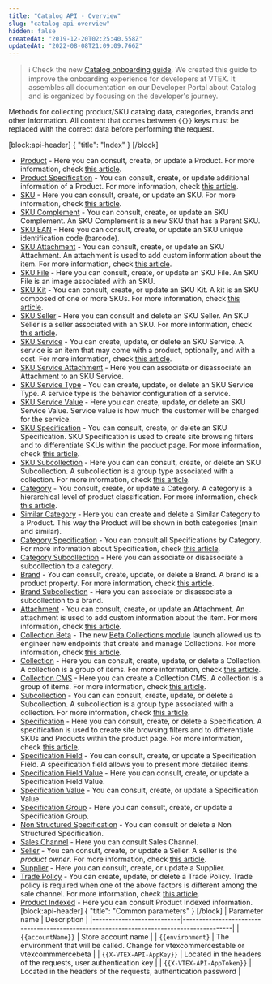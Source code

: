 ```yaml
---
title: "Catalog API - Overview"
slug: "catalog-api-overview"
hidden: false
createdAt: "2019-12-20T02:25:40.558Z"
updatedAt: "2022-08-08T21:09:09.766Z"
---
```

> ℹ️️ Check the new [Catalog onboarding guide](https://developers.vtex.com/vtex-rest-api/docs/catalog-overview). We created this guide to improve the onboarding experience for developers at VTEX. It assembles all documentation on our Developer Portal about Catalog and is organized by focusing on the developer's journey.

Methods for collecting product/SKU catalog data, categories, brands and other information. All content that comes between `{{}}` keys must be replaced with the correct data before performing the request.


[block:api-header]
{
  "title": "Index"
}
[/block]
- [Product](ref:catalog-api-product) - Here you can consult, create, or update a Product. For more information, check [this article](https://help.vtex.com/tracks/catalog-101--5AF0XfnjfWeopIFBgs3LIQ/1wmX3QvQVxbKVmalhIE5Ru).
- [Product Specification](ref:catalog-api-product-specification) - You can consult, create, or update additional information of a Product.  For more information, check [this article](https://help.vtex.com/tracks/catalog-101--5AF0XfnjfWeopIFBgs3LIQ/2NQoBv8m4Yz3oQaLgDRagP#product-specification).
- [SKU](ref:catalog-api-sku) - Here you can consult, create, or update an SKU. For more information, check [this article](https://help.vtex.com/tracks/catalog-101--5AF0XfnjfWeopIFBgs3LIQ/3mJbIqMlz6oKDmyZ2bKJoA).
- [SKU Complement](ref:catalog-api-sku-complement) - You can consult, create, or update an SKU Complement. An SKU Complement is a new SKU that has a Parent SKU.
- [SKU EAN](ref:catalog-api-sku-ean) -  Here you can consult, create, or update an SKU unique identification code (barcode).
- [SKU Attachment](ref:catalog-api-sku-attachment) - You can consult, create, or update an SKU Attachment. An attachment is used to add custom information about the item. For more information, check [this article](https://help.vtex.com/tutorial/what-is-an-attachment--aGICk0RVbqKg6GYmQcWUm?locale=en).
- [SKU File](ref:catalog-api-sku-file) - Here you can consult, create, or update an SKU File. An SKU File is an image associated with an SKU.
- [SKU Kit](ref:catalog-api-sku-kit) - You can consult, create, or update an SKU Kit. A kit is an SKU composed of one or more SKUs. For more information, check [this article](https://help.vtex.com/tutorial/what-is-a-kit--5ov5s3eHM4AqAAgqWwoc28?locale=en).
- [SKU Seller](ref:catalog-api-sku-seller) - Here you can consult and delete an SKU Seller. An SKU Seller is a seller associated with an SKU. For more information, check [this article](https://help.vtex.com/tutorial/what-is-a-seller--5FkLvhZ3Few4CWWIuYOK2w?locale=en).
- [SKU Service](ref:catalog-api-sku-service) - You can create, update, or delete an SKU Service. A service is an item that may come with a product, optionally, and with a cost. For more information, check [this article](https://help.vtex.com/tutorial/what-is-a-service--46Ha8CEEQoC6Y40i6akG0y?locale=en).
- [SKU Service Attachment](ref:catalog-api-sku-service-attachment) - Here you can associate or disassociate an Attachment to an SKU Service.
- [SKU Service Type](ref:catalog-api-sku-service-type) - You can create, update, or delete an SKU Service Type. A service type is the behavior configuration of a service.
- [SKU Service Value](ref:catalog-api-sku-service-value) - Here you can create, update, or delete an SKU Service Value. Service value is how much the customer will be charged for the service.
- [SKU Specification](ref:catalog-api-sku-specification) - You can consult, create, or delete an SKU Specification. SKU Specification is used to create site browsing filters and to differentiate SKUs within the product page. For more information, check [this article](https://help.vtex.com/tracks/catalog-101--5AF0XfnjfWeopIFBgs3LIQ/2NQoBv8m4Yz3oQaLgDRagP?locale=en#sku-specifications).
- [SKU Subcollection](ref:catalog-api-sku-subcollection) - Here you can can consult, create, or delete an SKU Subcollection. A subcollection is a group type associated with a collection. For more information, check [this article](https://help.vtex.com/tracks/catalog-101--5AF0XfnjfWeopIFBgs3LIQ/3moFonW33dgOYDrU21Z1X0#group-types).
- [Category](ref:catalog-api-category) - You consult, create, or update a Category. A category is a hierarchical level of product classification. For more information, check [this article](https://help.vtex.com/tracks/catalog-101--5AF0XfnjfWeopIFBgs3LIQ/2gkZDjXRqfsq62TlAkj4uf).
- [Similar Category](ref:catalog-api-similar-category) - Here you can create and delete a Similar Category to a Product. This way the Product will be shown in both categories (main and similar).
- [Category Specification](ref:catalog-api-category-specification) - You can consult all Specifications by Category. For more information about Specification, check [this article](https://help.vtex.com/tracks/catalog-101--5AF0XfnjfWeopIFBgs3LIQ/2NQoBv8m4Yz3oQaLgDRagP).
- [Category Subcollection](ref:catalog-api-category-subcollection) - Here you can associate or disassociate  a subcollection to a category.
- [Brand](ref:catalog-api-brand) - You can consult, create, update, or delete a Brand. A brand is a product property. For more information, check [this article](https://help.vtex.com/tracks/catalog-101--5AF0XfnjfWeopIFBgs3LIQ/7i3sB8fgkqUp5NoH5yJtfh).
- [Brand Subcollection](ref:catalog-api-brand-subcollection) - Here you can associate or disassociate a subcollection to a brand.
- [Attachment](ref:catalog-api-attachment) - You can consult, create, or update an Attachment. An attachment is used to add custom information about the item. For more information, check [this article](https://help.vtex.com/tutorial/what-is-an-attachment--aGICk0RVbqKg6GYmQcWUm?locale=en).
- [Collection Beta](ref:collection-beta) - The new [Beta Collections module](https://help.vtex.com/announcements/new-beta-collections-module-easily-create-and-manage-product-collections--6KvFxylC5SNsbVm8L8XZpZ#) launch allowed us to engineer new endpoints that create and manage Collections. For more information, check [this article](https://help.vtex.com/en/tutorial/creating-collections-beta--yJBHqNMViOAnnnq4fyOye?&utm_source=autocomplete#).
- [Collection](ref:catalog-api-collection) - Here you can consult, create, update, or delete a Collection. A collection is a group of items. For more information, check [this article](https://help.vtex.com/tracks/catalog-101--5AF0XfnjfWeopIFBgs3LIQ/4hN41yU8IPeb8HKmmaXoca?locale=en).
- [Collection CMS](ref:collection-cms) - Here you can create a Collection CMS. A collection is a group of items. For more information, check [this article](https://help.vtex.com/en/tutorial/adding-collections-cms--2YBy6P6X0NFRpkD2ZBxF6L#).
- [Subcollection](ref:catalog-api-subcollection) - You can can consult, create, update, or delete a Subcollection. A subcollection is a group type associated with a collection. For more information, check [this article](https://help.vtex.com/tracks/catalog-101--5AF0XfnjfWeopIFBgs3LIQ/3moFonW33dgOYDrU21Z1X0#group-types).
- [Specification](ref:catalog-api-specification) - Here you can consult, create, or delete a Specification. A specification is used to create site browsing filters and to differentiate SKUs and Products within the product page. For more information, check [this article](https://help.vtex.com/tracks/catalog-101--5AF0XfnjfWeopIFBgs3LIQ/2NQoBv8m4Yz3oQaLgDRagP?locale=en).
- [Specification Field](ref:catalog-api-specification-field) - You can consult, create, or update a Specification Field. A specification field allows you to present more detailed items. 
- [Specification Field Value](ref:catalog-api-specification-field-value) - Here you can consult, create, or update a Specification Field Value. 
- [Specification Value](ref:catalog-api-specification-value) - You can consult, create, or update a Specification Value.
- [Specification Group](ref:catalog-api-specification-group) - Here you can consult, create, or update a Specification Group.
- [Non Structured Specification](ref:catalog-api-non-structured-specification) - You can consult or delete a Non Structured Specification.
- [Sales Channel](ref:catalog-api-sales-channel) - Here you can consult Sales Channel.
- [Seller](ref:catalog-api-seller) - You can consult, create, or update a Seller. A seller is the _product owner_. For more information, check [this article](https://help.vtex.com/tutorial/what-is-a-seller--5FkLvhZ3Few4CWWIuYOK2w?locale=en).
- [Supplier](ref:catalog-api-supplier) - Here you can consult, create, or update a Supplier.
- [Trade Policy](ref:catalog-api-trade-policy) - You can create, update, or delete a Trade Policy. Trade policy is required when one of the above factors is different among the sale channel. For more information, check [this article](https://help.vtex.com/tutorial/what-is-a-sales-policy--563tbcL0TYKEKeOY4IAgAE?locale=en).
- [Product Indexed](ref:catalog-api-product-indexed) - Here you can consult Product Indexed information.
[block:api-header]
{
  "title": "Common parameters"
}
[/block]
| Parameter name              | Description                                                                             |
|---------------------------|-----------------------------------------------------------------------------------------|
| `{{accountName}}`         | Store account name                                                                      |
| `{{environment}`          | The environment that will be called. Change for vtexcommercestable or vtexcommmercebeta |
| `{{X-VTEX-API-AppKey}}`   | Located in the headers of the requests, user authentication key                         |
| `{{X-VTEX-API-AppToken}}` | Located in the headers of the requests, authentication password                         |